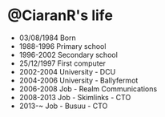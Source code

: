 @CiaranR's life
===============

- 03/08/1984 Born
- 1988-1996 Primary school
- 1996-2002 Secondary school
- 25/12/1997 First computer
- 2002-2004 University - DCU
- 2004-2006 University - Ballyfermot
- 2006-2008 Job - Realm Communications
- 2008-2013 Job - Skimlinks - CTO
- 2013-~ Job - Busuu - CTO